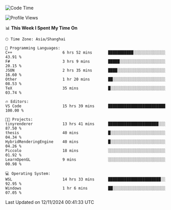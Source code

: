 <!--START_SECTION:waka-->
![Code Time](http://img.shields.io/badge/Code%20Time-2%2C128%20hrs%2049%20mins-blue)

![Profile Views](http://img.shields.io/badge/Profile%20Views-2-blue)

📊 **This Week I Spent My Time On** 

```text
🕑︎ Time Zone: Asia/Shanghai

💬 Programming Languages: 
C++                      6 hrs 52 mins       ███████████░░░░░░░░░░░░░░   43.91 % 
F#                       3 hrs 9 mins        █████░░░░░░░░░░░░░░░░░░░░   20.15 % 
JSON                     2 hrs 35 mins       ████░░░░░░░░░░░░░░░░░░░░░   16.60 % 
Other                    1 hr 20 mins        ██░░░░░░░░░░░░░░░░░░░░░░░   08.53 % 
TeX                      35 mins             █░░░░░░░░░░░░░░░░░░░░░░░░   03.74 % 

🔥 Editors: 
VS Code                  15 hrs 39 mins      █████████████████████████   100.00 % 

🐱‍💻 Projects: 
tinyrenderer             13 hrs 41 mins      ██████████████████████░░░   87.50 % 
thesis                   40 mins             █░░░░░░░░░░░░░░░░░░░░░░░░   04.34 % 
HybridRenderingEngine    40 mins             █░░░░░░░░░░░░░░░░░░░░░░░░   04.26 % 
Piccolo                  18 mins             ░░░░░░░░░░░░░░░░░░░░░░░░░   01.92 % 
LearnOpenGL              9 mins              ░░░░░░░░░░░░░░░░░░░░░░░░░   00.98 % 

💻 Operating System: 
WSL                      14 hrs 33 mins      ███████████████████████░░   92.95 % 
Windows                  1 hr 6 mins         ██░░░░░░░░░░░░░░░░░░░░░░░   07.05 % 
```


 Last Updated on 12/11/2024 00:41:33 UTC
<!--END_SECTION:waka-->